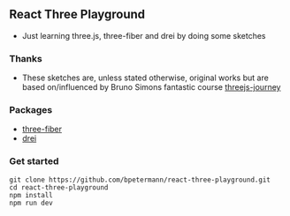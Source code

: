 ## React Three Playground

- Just learning three.js, three-fiber and drei by doing some sketches

### Thanks

- These sketches are, unless stated otherwise, original works but are based on/influenced by Bruno Simons fantastic course [threejs-journey ](https://threejs-journey.com/)

### Packages

- [three-fiber ](https://docs.pmnd.rs/react-three-fiber/getting-started/introduction)
- [drei ](https://github.com/pmndrs/drei)

### Get started

```
git clone https://github.com/bpetermann/react-three-playground.git
cd react-three-playground
npm install
npm run dev
```
